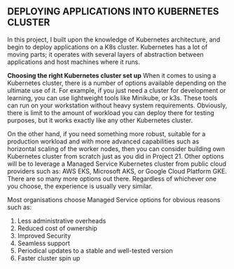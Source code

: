 ## **DEPLOYING APPLICATIONS INTO KUBERNETES CLUSTER** ###

In this project, I built upon the knowledge of Kubernetes architecture, and begin to deploy applications on a K8s cluster. Kubernetes has a lot of moving parts; it operates with several layers of abstraction between applications and host machines where it runs.

**Choosing the right Kubernetes cluster set up**
When it comes to using a Kubernetes cluster, there is a number of options available depending on the ultimate use of it. For example, if you just need a cluster for development or learning, you can use lightweight tools like Minikube, or k3s. These tools can run on your workstation without heavy system requirements. Obviously, there is limit to the amount of workload you can deploy there for testing purposes, but it works exactly like any other Kubernetes cluster.

On the other hand, if you need something more robust, suitable for a production workload and with more advanced capabilities such as horizontal scaling of the worker nodes, then you can consider building own Kubernetes cluster from scratch just as you did in Project 21.
Other options will be to leverage a Managed Service Kubernetes cluster from public cloud providers such as: AWS EKS, Microsoft AKS, or Google Cloud Platform GKE. There are so many more options out there. Regardless of whichever one you choose, the experience is usually very similar.

Most organisations choose Managed Service options for obvious reasons such as:

1. Less administrative overheads
1. Reduced cost of ownership
1. Improved Security
1. Seamless support
1. Periodical updates to a stable and well-tested version
1. Faster cluster spin up

